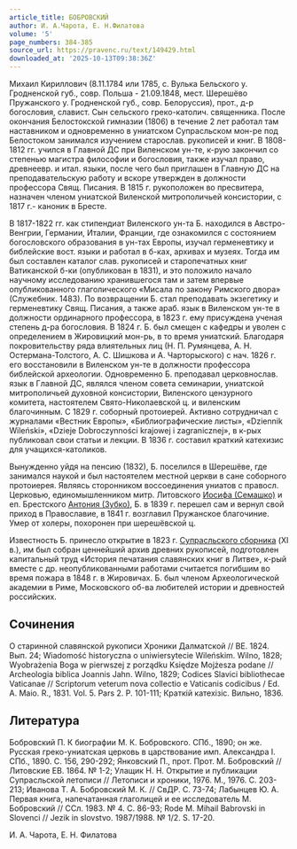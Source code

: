 ```yaml
---
article_title: БОБРОВСКИЙ
author: И. А.Чарота, Е. Н.Филатова
volume: '5'
page_numbers: 384-385
source_url: https://pravenc.ru/text/149429.html
downloaded_at: '2025-10-13T09:38:36Z'
---
```


Михаил Кириллович (8.11.1784 или 1785, с. Вулька Бельского у. Гродненской губ., совр. Польша - 21.09.1848, мест. Шерешёво Пружанского у. Гродненской губ., совр. Белоруссия), прот., д-р богословия, славист. Сын сельского греко-католич. священника. После окончания Белостокской гимназии (1806) в течение 2 лет работал там наставником и одновременно в униатском Супрасльском мон-ре под Белостоком занимался изучением старослав. рукописей и книг. В 1808-1812 гг. учился в Главной ДС при Виленском ун-те, к-рую закончил со степенью магистра философии и богословия, также изучал право, древнеевр. и итал. языки, после чего был приглашен в Главную ДС на преподавательскую работу и вскоре утвержден в должности профессора Свящ. Писания. В 1815 г. рукоположен во пресвитера, назначен членом униатской Виленской митрополичьей консистории, с 1817 г.- каноник в Бресте.

В 1817-1822 гг. как стипендиат Виленского ун-та Б. находился в Австро-Венгрии, Германии, Италии, Франции, где ознакомился с состоянием богословского образования в ун-тах Европы, изучал герменевтику и библейские вост. языки и работал в б-ках, архивах и музеях. Тогда им был составлен каталог слав. рукописей и старопечатных книг Ватиканской б-ки (опубликован в 1831), и это положило начало научному исследованию хранившегося там и затем впервые опубликованного глаголического «Мисала по закону Римского двора» (Служебник. 1483). По возвращении Б. стал преподавать экзегетику и герменевтику Свящ. Писания, а также араб. язык в Виленском ун-те в должности ординарного профессора, в 1823 г. ему присуждена ученая степень д-ра богословия. В 1824 г. Б. был смещен с кафедры и уволен с определением в Жировицкий мон-рь, в то время униатский. Благодаря покровительству ряда влиятельных лиц (Н. П. Румянцева, А. Н. Остермана-Толстого, А. С. Шишкова и А. Чарторыского) с нач. 1826 г. его восстановили в Виленском ун-те в должности профессора библейской археологии. Одновременно Б. преподавал церковнослав. язык в Главной ДС, являлся членом совета семинарии, униатской митрополичьей духовной консистории, Виленского цензурного комитета, настоятелем Свято-Николаевской ц. и виленским благочинным. С 1829 г. соборный протоиерей. Активно сотрудничал с журналами «Вестник Европы», «Библиографические листы», «Dziennik Wileński», «Dzieje Dobroczynności krajowej i zagranicznej», в к-рых публиковал свои статьи и лекции. В 1836 г. составил краткий катехизис для учащихся-католиков.

Вынужденно уйдя на пенсию (1832), Б. поселился в Шерешёве, где занимался наукой и был настоятелем местной церкви в сане соборного протоиерея. Являясь сторонником воссоединения униатов с правосл. Церковью, единомышленником митр. Литовского [Иосифа (Семашко)](<https://pravenc.ru/text/Иосифа (Семашко).html>) и еп. Брестского [Антония (Зубко)](<https://pravenc.ru/text/Антония (Зубко).html>), Б. в 1839 г. перешел сам и вернул свой приход в Православие, в 1841 г. возглавил Пружанское благочиние. Умер от холеры, похоронен при шерешёвской ц.

Известность Б. принесло открытие в 1823 г. [Супрасльского сборника](<https://pravenc.ru/text/Супрасльского сборника.html>) (XI в.), им был собран ценнейший архив древних рукописей, подготовлен капитальный труд «История печатания славянских книг в Литве», к-рый вместе с др. неопубликованными работами считается погибшим во время пожара в 1848 г. в Жировичах. Б. был членом Археологической академии в Риме, Московского об-ва любителей истории и древностей российских.

## Сочинения

О старинной славянской рукописи Хроники Далматской // ВЕ. 1824. Вып. 24; Wiadomość historyczna o uniwiersytecie Wileńskim. Wilno, 1828; Wyobrażenia Boga w pierwszej z porządku Księdze Mojżesza podane // Archeologia biblica Joannis Jahn. Wilno, 1829; Codices Slavici bibliothecae Vaticanae // Scriptorum veterum nova collectio e Vaticanis codicibus / Ed. A. Maio. R., 1831. Vol. 5. Pars 2. P. 101-111; Краткiй катехiзiс. Вильно, 1836.

## Литература

Бобровский П. К биографии М. К. Бобровского. СПб., 1890; он же. Русская греко-униатская церковь в царствование имп. Александра I. СПб., 1890. С. 156, 290-292; Янковский П., прот. Прот. М. Бобровский // Литовские ЕВ. 1864. № 1-2; Улащик Н. Н. Открытие и публикации Супрасльской летописи // Летописи и хроники, 1976. М., 1976. С. 203-213; Иванова Т. А. Бобровский М. К. // СвДР. С. 73-74; Лабынцев Ю. А. Первая книга, напечатанная глаголицей и ее исследователь М. Бобровский // ССл. 1983. № 4. С. 86-93; Rode M. Mihail Babrovski in Slovenci // Jezik in slovstvo. 1987/1988. № 1/2. S. 17-20.

И. А.  Чарота,   Е. Н.  Филатова
